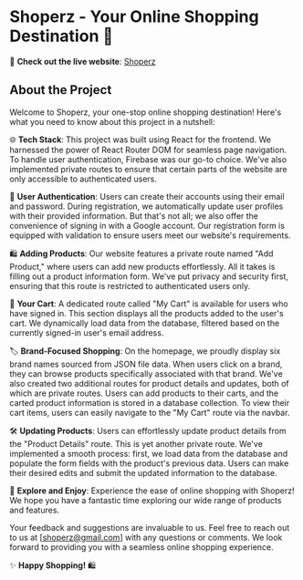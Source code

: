 # Shoperz - Your Online Shopping Destination 🛒

🚀 **Check out the live website**: [Shoperz](https://shoperz-3e0d8.web.app/)

## About the Project

Welcome to Shoperz, your one-stop online shopping destination! Here's what you need to know about this project in a nutshell:

🌐 **Tech Stack**: This project was built using React for the frontend. We harnessed the power of React Router DOM for seamless page navigation. To handle user authentication, Firebase was our go-to choice. We've also implemented private routes to ensure that certain parts of the website are only accessible to authenticated users.

👥 **User Authentication**: Users can create their accounts using their email and password. During registration, we automatically update user profiles with their provided information. But that's not all; we also offer the convenience of signing in with a Google account. Our registration form is equipped with validation to ensure users meet our website's requirements.

🛍️ **Adding Products**: Our website features a private route named "Add Product," where users can add new products effortlessly. All it takes is filling out a product information form. We've put privacy and security first, ensuring that this route is restricted to authenticated users only.

🛒 **Your Cart**: A dedicated route called "My Cart" is available for users who have signed in. This section displays all the products added to the user's cart. We dynamically load data from the database, filtered based on the currently signed-in user's email address.

🏷️ **Brand-Focused Shopping**: On the homepage, we proudly display six brand names sourced from JSON file data. When users click on a brand, they can browse products specifically associated with that brand. We've also created two additional routes for product details and updates, both of which are private routes. Users can add products to their carts, and the carted product information is stored in a database collection. To view their cart items, users can easily navigate to the "My Cart" route via the navbar.

🛠️ **Updating Products**: Users can effortlessly update product details from the "Product Details" route. This is yet another private route. We've implemented a smooth process: first, we load data from the database and populate the form fields with the product's previous data. Users can make their desired edits and submit the updated information to the database.

🎉 **Explore and Enjoy**: Experience the ease of online shopping with Shoperz! We hope you have a fantastic time exploring our wide range of products and features.

Your feedback and suggestions are invaluable to us. Feel free to reach out to us at [shoperz@gmail.com] with any questions or comments. We look forward to providing you with a seamless online shopping experience.

✨ **Happy Shopping!** 🛍️
